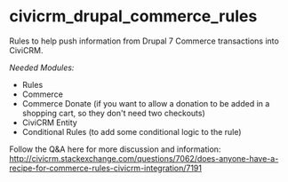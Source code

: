 # civicrm_drupal_commerce_rules
Rules to help push information from Drupal 7 Commerce transactions into CiviCRM.

_Needed Modules:_

 * Rules
 * Commerce
 * Commerce Donate (if you want to allow a donation to be added in a shopping cart, so they don't need two checkouts)
 * CiviCRM Entity
 * Conditional Rules (to add some conditional logic to the rule)

Follow the Q&A here for more discussion and information:
http://civicrm.stackexchange.com/questions/7062/does-anyone-have-a-recipe-for-commerce-rules-civicrm-integration/7191
